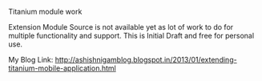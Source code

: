 Titanium module work

Extension Module Source is not available yet as lot of work to do for multiple 
functionality and support.
This is Initial Draft and free for personal use.

My Blog Link:
http://ashishnigamblog.blogspot.in/2013/01/extending-titanium-mobile-application.html